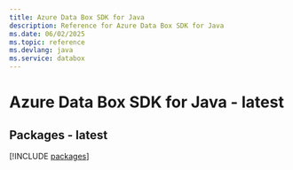 ```yaml
---
title: Azure Data Box SDK for Java
description: Reference for Azure Data Box SDK for Java
ms.date: 06/02/2025
ms.topic: reference
ms.devlang: java
ms.service: databox
---
```

# Azure Data Box SDK for Java - latest
## Packages - latest
[!INCLUDE [packages](data-box-index.md)]